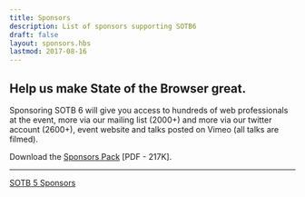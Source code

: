 ```yaml
---
title: Sponsors
description: List of sponsors supporting SOTB6
draft: false
layout: sponsors.hbs
lastmod: 2017-08-16
---
```

## Help us make State of the Browser great.

Sponsoring SOTB 6 will give you access to hundreds of web professionals at the event, more via our mailing list (2000+) and more via our twitter account (2600+), event website and talks posted on Vimeo (all talks are filmed).

Download the <a href="/assets/downloads/Sponsors_Pack_SOTB6_2017.pdf">Sponsors Pack</a> [PDF - 217K].

<hr>

<p class="text-center">
  <a href="http://sotb2015.wpengine.com/" class="secondary button">SOTB 5 Sponsors</a>
</p>
